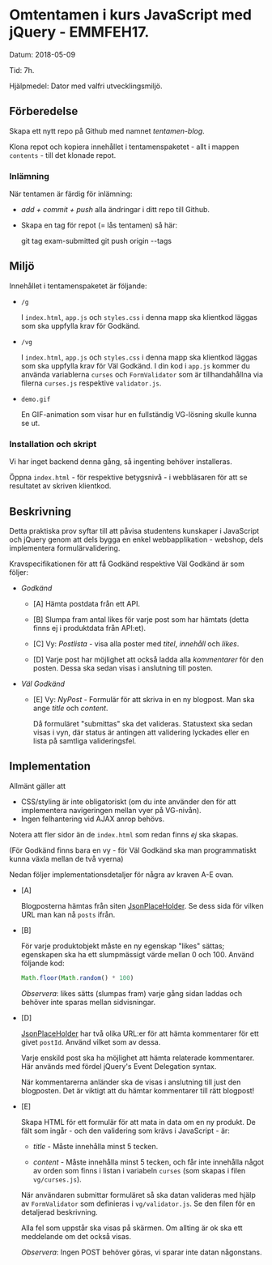 # Omtentamen i kurs JavaScript med jQuery - EMMFEH17.
Datum: 2018-05-09

Tid: 7h.

Hjälpmedel: Dator med valfri utvecklingsmiljö.

## Förberedelse
Skapa ett nytt repo på Github med namnet _tentamen-blog_. 

Klona repot och kopiera innehållet i tentamenspaketet - allt i mappen `contents` - till det klonade repot.

### Inlämning
När tentamen är färdig för inlämning:

*   _add + commit + push_ alla ändringar i ditt repo till Github. 
*   Skapa en tag för repot (= lås tentamen) så här:

    git tag exam-submitted
    git push origin --tags

## Miljö
Innehållet i tentamenspaketet är följande:

*   `/g`

    I `index.html`, `app.js` och `styles.css` i denna mapp ska klientkod läggas som ska uppfylla krav för Godkänd.

*   `/vg`

    I `index.html`, `app.js` och `styles.css` i denna mapp ska klientkod läggas som ska uppfylla krav för Väl Godkänd. I din kod i `app.js` kommer du använda variablerna `curses` och `FormValidator` som är tillhandahållna via filerna `curses.js` respektive `validator.js`.

*   `demo.gif`

    En GIF-animation som visar hur en fullständig VG-lösning skulle kunna se ut.

### Installation och skript
Vi har inget backend denna gång, så ingenting behöver installeras.

Öppna `index.html` - för respektive betygsnivå - i webbläsaren för att se resultatet av skriven klientkod.

## Beskrivning
Detta praktiska prov syftar till att påvisa studentens kunskaper i JavaScript och jQuery genom att dels bygga en enkel webbapplikation - webshop, dels implementera formulärvalidering.

Kravspecifikationen för att få Godkänd respektive Väl Godkänd är som följer:

*   _Godkänd_

    - [A] Hämta postdata från ett API.

    - [B] Slumpa fram antal likes för varje post som har hämtats (detta finns ej i produktdata från API:et).

    - [C] Vy: _Postlista_ - visa alla poster med *titel*, *innehåll* och *likes*.

    - [D] Varje post har möjlighet att också ladda alla _kommentarer_ för den posten. Dessa ska sedan visas i anslutning till posten.

*   _Väl Godkänd_

    - [E] Vy: _NyPost_ - Formulär för att skriva in en ny blogpost. Man ska ange _title_ och _content_. 

        Då formuläret "submittas" ska det valideras. Statustext ska sedan visas i vyn, där status är antingen att validering lyckades eller en lista på samtliga valideringsfel.

## Implementation
Allmänt gäller att

*   CSS/styling är inte obligatoriskt (om du inte använder den för att implementera navigeringen mellan vyer på VG-nivån).
*   Ingen felhantering vid AJAX anrop behövs.

Notera att fler sidor än de `index.html` som redan finns *ej* ska skapas. 

(För Godkänd finns bara en vy - för Väl Godkänd ska man programmatiskt kunna växla mellan de två vyerna)

Nedan följer implementationsdetaljer för några av kraven A-E ovan.

*   [A]

    Blogposterna hämtas från siten [JsonPlaceHolder](https://jsonplaceholder.typicode.com/). Se dess sida för vilken URL man kan nå `posts` ifrån.

*   [B]

    För varje produktobjekt måste en ny egenskap "likes" sättas; egenskapen ska ha ett slumpmässigt värde mellan 0 och 100. Använd följande kod:

    ```javascript
    Math.floor(Math.random() * 100)
    ```

    *Observera*: likes sätts (slumpas fram) varje gång sidan laddas och behöver inte sparas mellan sidvisningar.

*   [D]

    [JsonPlaceHolder](https://jsonplaceholder.typicode.com/) har två olika URL:er för att hämta kommentarer för ett givet `postId`. Använd vilket som av dessa.

    Varje enskild post ska ha möjlighet att hämta relaterade kommentarer. Här används med fördel jQuery's Event Delegation syntax.
    
    När kommentarerna anländer ska de visas i anslutning till just den blogposten. Det är viktigt att du hämtar kommentarer till rätt blogpost!

*   [E]

    Skapa HTML för ett formulär för att mata in data om en ny produkt. De fält som ingår - och den validering som krävs i JavaScript - är:

    - *title* - Måste innehålla minst 5 tecken.

    - *content* - Måste innehålla minst 5 tecken, och får inte innehålla något av orden som finns i listan i variabeln `curses` (som skapas i filen `vg/curses.js`).

    När användaren submittar formuläret så ska datan valideras med hjälp av `FormValidator` som definieras i `vg/validator.js`. Se den filen för en detaljerad beskrivning.

    Alla fel som uppstår ska visas på skärmen. Om allting är ok ska ett meddelande om det också visas.

    *Observera*: Ingen POST behöver göras, vi sparar inte datan någonstans.

